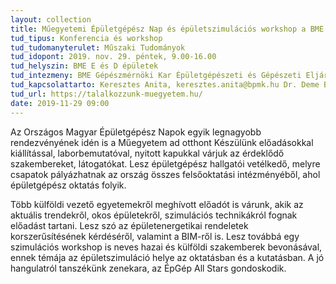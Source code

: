 ```yaml
---
layout: collection
title: Műegyetemi Épületgépész Nap és épületszimulációs workshop a BME Gépészmérnöki Karán
tud_tipus: Konferencia és workshop
tud_tudomanyterulet: Műszaki Tudományok
tud_idopont: 2019. nov. 29. péntek, 9.00-16.00
tud_helyszin: BME E és D épületek
tud_intezmeny: BME Gépészmérnöki Kar Épületgépészeti és Gépészeti Eljárástechnika Tanszék Budapesti és Pest Megyei Mérnöki Kamara
tud_kapcsolattarto: Keresztes Anita, keresztes.anita@bpmk.hu Dr. Deme Bélafi Zsófia (szimulációs workshop), deme@epget.bme.hu, +36 1 463 1306
tud_url: https://talalkozzunk-muegyetem.hu/
date: 2019-11-29 09:00
---
```

Az Országos Magyar Épületgépész Napok egyik legnagyobb rendezvényének idén is a Műegyetem ad otthont Készülünk előadásokkal kiállítással, laborbemutatóval, nyitott kapukkal várjuk az érdeklődő szakembereket, látogatókat. Lesz épületgépész hallgatói vetélkedő, melyre csapatok pályázhatnak az ország összes felsőoktatási intézményéből, ahol épületgépész oktatás folyik.

Több külföldi vezető egyetemekről meghívott előadót is várunk, akik az aktuális trendekről, okos épületekről, szimulációs technikákról fognak előadást tartani. Lesz szó az épületenergetikai rendeletek korszerűsítésének kérdéséről, valamint a BIM-ről is. Lesz továbbá egy szimulációs workshop is neves hazai és külföldi szakemberek bevonásával, ennek témája az épületszimuláció helye az oktatásban és a kutatásban.
A jó hangulatról tanszékünk zenekara, az ÉpGép All Stars gondoskodik.
